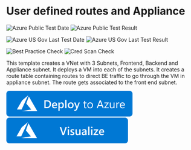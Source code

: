 # User defined routes and Appliance

![Azure Public Test Date](https://azurequickstartsservice.blob.core.windows.net/badges/201-userdefined-routes-appliance/PublicLastTestDate.svg)
![Azure Public Test Result](https://azurequickstartsservice.blob.core.windows.net/badges/201-userdefined-routes-appliance/PublicDeployment.svg)

![Azure US Gov Last Test Date](https://azurequickstartsservice.blob.core.windows.net/badges/201-userdefined-routes-appliance/FairfaxLastTestDate.svg)
![Azure US Gov Last Test Result](https://azurequickstartsservice.blob.core.windows.net/badges/201-userdefined-routes-appliance/FairfaxDeployment.svg)

![Best Practice Check](https://azurequickstartsservice.blob.core.windows.net/badges/201-userdefined-routes-appliance/BestPracticeResult.svg)
![Cred Scan Check](https://azurequickstartsservice.blob.core.windows.net/badges/201-userdefined-routes-appliance/CredScanResult.svg)

This template creates a VNet with 3 Subnets, Frontend, Backend and Appliance subnet. It deploys a VM into each of the subnets. It creates a route table containing routes to direct BE traffic to go through the VM in appliance subnet. The route gets associated to the front end subnet. 

[![Deploy To Azure](https://raw.githubusercontent.com/Azure/azure-quickstart-templates/master/1-CONTRIBUTION-GUIDE/images/deploytoazure.svg?sanitize=true)]("https://portal.azure.com/#create/Microsoft.Template/uri/https%3A%2F%2Fraw.githubusercontent.com%2FAzure%2Fazure-quickstart-templates%2Fmaster%2F201-userdefined-routes-appliance%2Fazuredeploy.json")  [![Visualize](https://raw.githubusercontent.com/Azure/azure-quickstart-templates/master/1-CONTRIBUTION-GUIDE/images/visualizebutton.svg?sanitize=true)]("http://armviz.io/#/?load=https%3A%2F%2Fraw.githubusercontent.com%2FAzure%2Fazure-quickstart-templates%2Fmaster%2F201-userdefined-routes-appliance%2Fazuredeploy.json")



